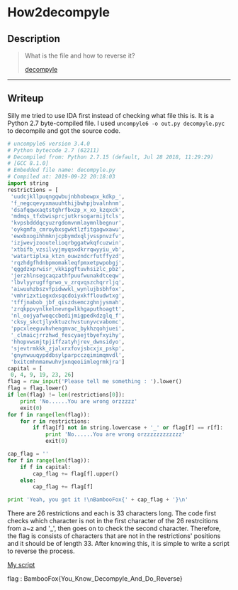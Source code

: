 # How2decompyle
## Description
> What is the file and how to reverse it?
>
> [decompyle](decompyle)
---
## Writeup
Silly me tried to use IDA first instead of checking what file this is. It is a Python 2.7 byte-compiled file. I used `uncompyle6 -o out.py decompyle.pyc` to decompile and got the source code.

``` python
# uncompyle6 version 3.4.0
# Python bytecode 2.7 (62211)
# Decompiled from: Python 2.7.15 (default, Jul 28 2018, 11:29:29) 
# [GCC 8.1.0]
# Embedded file name: decompyle.py
# Compiled at: 2019-09-22 20:18:03
import string
restrictions = [
 'uudcjkllpuqngqwbujnbhobowpx_kdkp_',
 'f_negcqevyxmauuhthijbwhpjbvalnhnm',
 'dsafqqwxaqtstghrfbxzp_x_xo_kzqxck',
 'mdmqs_tfxbwisprcjutkrsogarmijtcls',
 'kvpsbdddqcyuzrgdomvnmlaymnlbegnur',
 'oykgmfa_cmroybxsgwktlzfitgagwxawu',
 'ewxbxogihhmknjcpbymdxqljvsspnvzfv',
 'izjwevjzooutelioqrbggatwkqfcuzwin',
 'xtbifb_vzsilvyjmyqsxdkrrqwyyiu_vb',
 'watartiplxa_ktzn_ouwzndcrfutffyzd',
 'rqzhdgfhdnbpmomakleqfpmxetpwpobgj',
 'qggdzxprwisr_vkkipgftuvhsizlc_pbz',
 'jerzhlnsegcaqzathfpuufwunakdtceqw',
 'lbvlyyrugffgrwo_v_zrqvqszchqrrljq',
 'aiwuuhzbszvfpidwwkl_wynlujbsbhfox',
 'vmhrizxtiegxdxsqcdoiyxkffloudwtxg',
 'tffjnabob_jbf_qiszdsemczghnjysmah',
 'zrqkppvynlkelnevngwlkhgaputhoagtt',
 'nl_oojyafwoqccbedijmigpedkdzglq_f',
 'cksy_skctjlyxktuzchvstunyvcvabomc',
 'ppcxleeguvhvhengmvac_bykhzqohjuei',
 '_clmaicjrrzhwd_fescyaejtbyefxyihy',
 'hhopvwsmjtpjiffzatyhjrev_dwnsidyo',
 'sjevtrmkkk_zjalxrxfovjsbcxjx_pskp',
 'gnynwuuqypddbsylparpcczqimimqmvdl',
 'bxitcmhnmanwuhvjxnqeoiimlegrmkjra']
capital = [
 0, 4, 9, 19, 23, 26]
flag = raw_input('Please tell me something : ').lower()
flag = flag.lower()
if len(flag) != len(restrictions[0]):
    print 'No......You are wrong orzzzzz'
    exit(0)
for f in range(len(flag)):
    for r in restrictions:
        if flag[f] not in string.lowercase + '_' or flag[f] == r[f]:
            print 'No......You are wrong orzzzzzzzzzzzz'
            exit(0)

cap_flag = ''
for f in range(len(flag)):
    if f in capital:
        cap_flag += flag[f].upper()
    else:
        cap_flag += flag[f]

print 'Yeah, you got it !\nBambooFox{' + cap_flag + '}\n'
```

There are 26 restrictions and each is 33 characters long. The code first checks which character is not in the first character of the 26 restrcitions from a~z and '_', then goes on to check the second character. Therefore, the flag is consists of characters that are not in the restrictions' positions and it should be of length 33. After knowing this, it is simple to write a script to reverse the process.

[My script](solve.py)

flag : BambooFox{You_Know_Decompyle_And_Do_Reverse}